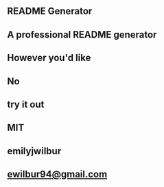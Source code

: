 
  ## README Generator
  ## A professional README generator 
  ## However you'd like
  ## No
  ## try it  out
  ## MIT
  
  ## emilyjwilbur
  ## ewilbur94@gmail.com
